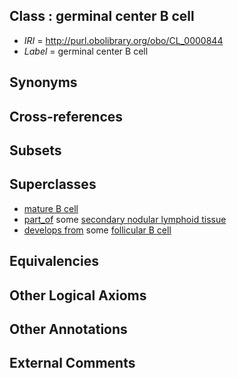 
## Class : germinal center B cell

 * *IRI* = http://purl.obolibrary.org/obo/CL_0000844
 * *Label* = germinal center B cell

## Synonyms


## Cross-references


## Subsets


## Superclasses

 * [mature B cell](../../CL/85/CL_0000785.md)
 * [part_of](../../BFO/50/BFO_0000050.md) some [secondary nodular lymphoid tissue](../../UBERON/45/UBERON_0001745.md)
 * [develops from](../../RO/02/RO_0002202.md) some [follicular B cell](../../CL/43/CL_0000843.md)

## Equivalencies


## Other Logical Axioms


## Other Annotations


## External Comments

